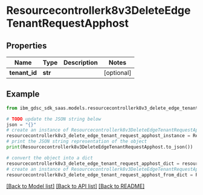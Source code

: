 # Resourcecontrollerk8v3DeleteEdgeTenantRequestApphost


## Properties

Name | Type | Description | Notes
------------ | ------------- | ------------- | -------------
**tenant_id** | **str** |  | [optional] 

## Example

```python
from ibm_gdsc_sdk_saas.models.resourcecontrollerk8v3_delete_edge_tenant_request_apphost import Resourcecontrollerk8v3DeleteEdgeTenantRequestApphost

# TODO update the JSON string below
json = "{}"
# create an instance of Resourcecontrollerk8v3DeleteEdgeTenantRequestApphost from a JSON string
resourcecontrollerk8v3_delete_edge_tenant_request_apphost_instance = Resourcecontrollerk8v3DeleteEdgeTenantRequestApphost.from_json(json)
# print the JSON string representation of the object
print(Resourcecontrollerk8v3DeleteEdgeTenantRequestApphost.to_json())

# convert the object into a dict
resourcecontrollerk8v3_delete_edge_tenant_request_apphost_dict = resourcecontrollerk8v3_delete_edge_tenant_request_apphost_instance.to_dict()
# create an instance of Resourcecontrollerk8v3DeleteEdgeTenantRequestApphost from a dict
resourcecontrollerk8v3_delete_edge_tenant_request_apphost_from_dict = Resourcecontrollerk8v3DeleteEdgeTenantRequestApphost.from_dict(resourcecontrollerk8v3_delete_edge_tenant_request_apphost_dict)
```
[[Back to Model list]](../README.md#documentation-for-models) [[Back to API list]](../README.md#documentation-for-api-endpoints) [[Back to README]](../README.md)



